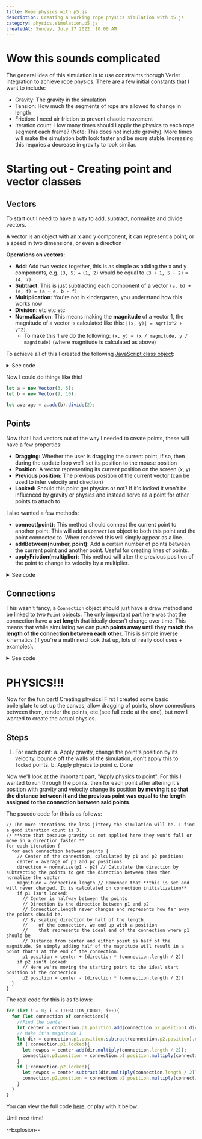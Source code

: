 ```yaml
---
title: Rope physics with p5.js
description: Creating a working rope physics simulation with p5.js
category: physics,simulation,p5.js
createdAt: Sunday, July 17 2022, 10:00 AM
---
```



# Wow this sounds complicated
The general idea of this simulation is to use constraints thorugh Verlet integration to achieve rope physics. There are a few initial constants that I want to include:

- Gravity: The gravity in the simulation
- Tension: How much the segments of rope are allowed to change in length
- Friction: I need air friction to prevent chaotic movement
- Iteration count: How many times should I apply the physics to each rope segment each frame? (Note: This does not include gravity). More times will make the simulation both look faster and be more stable. Increasing this requries a decrease in gravity to look similar.

# Starting out - Creating point and vector classes


## Vectors
To start out I need to have a way to add, subtract, normalize and divide vectors. 

<Callout>A vector is an object with an x and y component, it can represent a point, or a speed in two dimensions, or even a direction</Callout>

**Operations on vectors:**
- **Add**: Add two vectos together, this is as simple as adding the x and y components, e.g. `(3, 5)` + `(1, 2)` would be equal to `(3 + 1, 5 + 2)` = `(4, 7)`.
- **Subtract**: This is just subtracting each component of a vector `(a, b) + (e, f) = (a - e, b - f)`
- **Multiplication**: You're not in kindergarten, you understand how this works now
- **Division**: etc etc etc
- **Normalization**: This means making the **magnitude** of a vector 1, the magnitude of a vector is calculated like this: `|(x, y)| = sqrt(x^2 + y^2)`.
  - To make this 1 we do the following: `(x, y) = (x / magnitude, y / magnitude)` (where magnitude is calculated as above)

To achieve all of this I created the following [JavaScript class object](https://devdocs.io/javascript/classes):

<details>
  <summary>See code</summary>
  
  
```js
class Vector {
  constructor(x, y){
    Object.assign(this, {x, y});
  }
  // Clone this vector
  clone(){
    return new Vector(this.x, this.y);
  }
  // Distance to another vector
  distance(vector){
    vector = this._v(vector);
    return Math.sqrt((vector.x - this.x)**2 + (vector.y - this.y) **2);
  }
  // Add
  add(vector){
    vector = this._v(vector);
    const a = this.clone();
    a.x += vector.x;
    a.y += vector.y;
    return a;
  }
  // Subtract
  subtract(vector){
    vector = this._v(vector);
    const a = this.clone();
    a.x -= vector.x;
    a.y -= vector.y;
    return a;
  }
  // Multiply
  multiply(vector){
    vector = this._v(vector);
    const a = this.clone();
    a.x *= vector.x;
    a.y *= vector.y;
    return a;
  }
  // Divide by another vector
  divide(vector){
    vector = this._v(vector);
    const a = this.clone();
    a.x /= vector.x;
    a.y /= vector.y;
    return a;
  }
  // Make the magnitude 1
  normalize(){
    return new Vector(this.x / this.length, this.y / this.length);
  }
  // Magnitude of the vector (pythagorean theorum)
  get length(){
    return Math.sqrt(this.x**2 + this.y**2);
  }
  /*
  This method creates a vector based on something non-vector, so you could do this:
  let a = new Vector(0, 1);
  a.add(2);// Add 2 to both the x and y components
  a.divide(2); // Divide by 2
  */
  _v(vector){
    if (!(vector instanceof Vector)){
      if (typeof vector === "number"){
        return new Vector(vector, vector);
      }
      console.log(vector)
      throw new Error("Vector must be number or vector");
    } else if (vector.x && vector.y){
      return new Vector(vector.x, vector.y);
    }else {
      return vector;
    }
  }
}
```

  
</details>


Now I could do things like this!
```js
let a = new Vector(3, 5);
let b = new Vector(9, 10);

let average = a.add(b).divide(2);
```

## Points
Now that I had vectors out of the way I needed to create points, these will have a few properties:
- **Dragging:** Whether the user is dragging the current point, if so, then during the update loop we'll set its position to the mouse position
- **Position:** A vector representing its current position on the screen (x, y)
- **Previous position:** The previous position of the current vector (can be used to infer velocity and direction)
- **Locked:** Should this point get physics or not? If it's locked it won't be influenced by gravity or physics and instead serve as a point for other points to attach to.

I also wanted a few methods:
- **connect(point)**: This method should connect the current point to another point. This will add a `Connection` object to both this point and the point connected to. When rendered this will simply appear as a line.
- **addBetween(number, point)**: Add a certain number of points between the current point and another point. Useful for creating lines of points.
- **applyFriction(multiplier)**: This method will alter the previous position of the point to change its velocity by a multiplier. 

<details>
  <summary>See code</summary>
  
  ```js
  class Point {
    constructor({position, prevPosition, locked = false}){
      if (!prevPosition){prevPosition = position.clone()}
      Object.assign(this, {
        position, 
        prevPosition, 
        locked,
        dragging: false,
        connections: [],
      });
    }
    connect(point){
      this.connections = [...this.connections, new Connection(this, point)];
      connections = [...connections, ...this.connections.slice(-1)]
    }
    addBetween(p2, {count, ...opts}){
      let newpoints = [];
      let weight = 0;
      let inc = 1 / (count + 1);
      for (let i = 0; i < count; i++){
        weight += inc;
        let p = new Point({
          position: new Vector(mix(this.position.x, p2.position.x, weight), mix(this.position.y, p2.position.y, weight)),
          prevPosition: new Vector(mix(this.prevPosition.x, p2.prevPosition.x, weight), mix(this.prevPosition.y, p2.prevPosition.y, weight)),
          ...opts,
        })
        newpoints.push(p)
      }
      return newpoints;
    }
    get x(){return this.position.x}
    get y(){return this.position.y}
    get index(){return points.indexOf(this) < 0 ? null : points.indexOf(this)}
    applyFriction(friction){
      this.prevPosition = new Vector(
        mix(this.position.x, this.prevPosition.x, friction),
        mix(this.position.y, this.prevPosition.y, friction),
      )
    }
    draw(){
      if (this.dragging){
        strokeWeight(DRAG_DISTANCE);
        stroke("#fff2");
        point(this.x, this.y);
      }
      strokeWeight(POINT_SIZE);
      if (this.locked){
        stroke("#f55");
      } else {
        stroke("#fff");
      }
      point(this.x, this.y);
    }
  }
  ```
  
</details>


## Connections
This wasn't fancy, a `Connection` object should just have a draw method and be linked to two `Point` objects.
The only important part here was that the connection have a **set length** that ideally doesn't change over time. This means that while simulating we can **push points away until they match the length of the connection between each other.** This is simple inverse kinematics (if you're a math nerd look that up, lots of really cool uses + examples).

<details>
  <summary>See code</summary>
  
  ```js
  class Connection {
    // p1 and p2 should be instanceof Point
    constructor(p1, p2){
      Object.assign(this, {
        p1,
        p2,
        //Give is how stretchy it is (0-1).
        give: GIVE,
        // If give is 0 it acts like a steel bar.
        length: Math.sqrt((p2.x - p1.x)**2 + (p2.y - p1.y)**2),
      })
    }
    draw(){
      strokeWeight(LINE_WEIGHT);
      stroke("#999");
      line(this.p1.x, this.p1.y, this.p2.x, this.p2.y)
    }
  }
  ```
</details>

# PHYSICS!!!
Now for the fun part! Creating physics! First I created some basic boilerplate to set up the canvas, allow dragging of points, show connections between them, render the points, etc (see full code at the end), but now I wanted to create the actual physics.

## Steps
1. For each point:
  a. Apply gravity, change the point's position by its velocity, bounce off the walls of the simulation, don't apply this to `locked` points.
  b. Apply physics to point
  c. Done

Now we'll look at the important part, "Apply physics to point". For this I wanted to run through the points, then for each point after altering it's position with gravity and velocity change its position **by moving it so that the distance between it and the previous point was equal to the length assigned to the connection between said points**.

The psuedo code for this is as follows:
```
// The more iterations the less jittery the simulation will be. I find a good iteration count is 3. 
// **Note that because gravity is not applied here they won't fall or move in a direction faster.**
for each iteration {
  for each connection between points {
    // Center of the connection, calculated by p1 and p2 positions
    center = average of p1 and p2 positions
    direction = normalize(p1 - p2) // Calculate the direction by subtracting the points to get the direction between them then normalize the vector
    magnitude = connection.length // Remember that **this is set and will never changed. It is calculated on connection initialization**
    if p1 isn't locked:
      // Center is halfway between the points
      // Direction is the direction between p1 and p2
      // Connection.length never changes and represents how far away the points should be.
      // By scaling direction by half of the length
      //    of the connection, we end up with a position
      //    that represents the ideal end of the connection where p1 should be
      // Distance from center and either point is half of the magnitude. So simply adding half of the magnitude will result in a point that's at the end of the connection.
      p1 position = center + (direction * (connection.length / 2))
    if p2 isn't locked:
      // Here we're moving the starting point to the ideal start position of the connection
      p2 position = center - (direction * (connection.length / 2))
  }
}
```

The real code for this is as follows:
```js
for (let i = 0; i < ITERATION_COUNT; i++){
  for (let connection of connections){
    //Find the center
    let center = connection.p1.position.add(connection.p2.position).divide(2);
    // Make it's magnitude 1
    let dir = connection.p1.position.subtract(connection.p2.position).normalize();
    if (!connection.p1.locked){
      let newpos = center.add(dir.multiply(connection.length / 2));
      connection.p1.position = connection.p1.position.multiply(connection.give).add(newpos.multiply(1 - connection.give));
    }
    if (!connection.p2.locked){
      let newpos = center.subtract(dir.multiply(connection.length / 2));
      connection.p2.position = connection.p2.position.multiply(connection.give).add(newpos.multiply(1 - connection.give));
    }
  }
}
```

You can view the full code [here](https://editor.p5js.org/Intervill/sketches/dIiuAbIsQ), or play with it below:

<CodeEditor class="standout h-96" language="js" code="fetch('https://cdnjs.cloudflare.com/ajax/libs/p5.js/1.4.1/p5.min.js').then(r => r.text()).then(eval)__BREAK____BREAK__const GRAVITY = 1;__BREAK__const STEP = 0.5;__BREAK__const DOWN = 1;__BREAK__const POINT_SIZE = 10;__BREAK__const LINE_WEIGHT = 3;__BREAK__// Maximum distance to drag a point from __BREAK__const DRAG_DISTANCE = POINT_SIZE * 2;__BREAK__//Friction to apply after bouncing__BREAK__const BOUNCE_FRICTION = .5;__BREAK__// Between 0 and 1, 1 == Steel rods, 0 == no connections__BREAK__const GIVE = 0;__BREAK__// Multiply each point's velocity by this every frame.__BREAK__const AIR_FRICTION = .95;__BREAK__//Iterations to apply physics to points, more == less bounce and a stabler animation__BREAK__const ITERATION_COUNT = 3;__BREAK__class Vector {__BREAK__  constructor(x, y){__BREAK__    Object.assign(this, {x, y});__BREAK__  }__BREAK__  clone(){__BREAK__    return new Vector(this.x, this.y);__BREAK__  }__BREAK__  distance(vector){__BREAK__    vector = this._v(vector);__BREAK__    return Math.sqrt((vector.x - this.x)**2 + (vector.y - this.y) **2);__BREAK__  }__BREAK__  add(vector){__BREAK__    vector = this._v(vector);__BREAK__    const a = this.clone();__BREAK__    a.x += vector.x;__BREAK__    a.y += vector.y;__BREAK__    return a;__BREAK__  }__BREAK__  subtract(vector){__BREAK__    vector = this._v(vector);__BREAK__    const a = this.clone();__BREAK__    a.x -= vector.x;__BREAK__    a.y -= vector.y;__BREAK__    return a;__BREAK__  }__BREAK__  multiply(vector){__BREAK__    vector = this._v(vector);__BREAK__    const a = this.clone();__BREAK__    a.x *= vector.x;__BREAK__    a.y *= vector.y;__BREAK__    return a;__BREAK__  }__BREAK__  divide(vector){__BREAK__    vector = this._v(vector);__BREAK__    const a = this.clone();__BREAK__    a.x /= vector.x;__BREAK__    a.y /= vector.y;__BREAK__    return a;__BREAK__  }__BREAK__  normalize(){__BREAK__    return new Vector(this.x / this.length, this.y / this.length);__BREAK__  }__BREAK__  get length(){__BREAK__    return Math.sqrt(this.x**2 + this.y**2);__BREAK__  }__BREAK__  _v(vector){__BREAK__    if (!(vector instanceof Vector)){__BREAK__      if (typeof vector === 'number'){__BREAK__        return new Vector(vector, vector);__BREAK__      }__BREAK__      console.log(vector)__BREAK__      throw new Error('Vector must be number or vector');__BREAK__    } else if (vector.x && vector.y){__BREAK__      return new Vector(vector.x, vector.y);__BREAK__    }else {__BREAK__      return vector;__BREAK__    }__BREAK__  }__BREAK__}__BREAK____BREAK__class Point {__BREAK__  constructor({position, prevPosition, locked = false}){__BREAK__    if (!prevPosition){prevPosition = position.clone()}__BREAK__    Object.assign(this, {__BREAK__      position, __BREAK__      prevPosition, __BREAK__      locked,__BREAK__      dragging: false,__BREAK__      connections: [],__BREAK__    });__BREAK__  }__BREAK__  connect(point){__BREAK__    this.connections = [...this.connections, new Connection(this, point)];__BREAK__    connections = [...connections, ...this.connections.slice(-1)]__BREAK__  }__BREAK__  addBetween(p2, {count, ...opts}){__BREAK__    let newpoints = [];__BREAK__    let weight = 0;__BREAK__    let inc = 1 / (count + 1);__BREAK__    for (let i = 0; i < count; i++){__BREAK__      weight += inc;__BREAK__      let p = new Point({__BREAK__        position: new Vector(mix(this.position.x, p2.position.x, weight), mix(this.position.y, p2.position.y, weight)),__BREAK__        prevPosition: new Vector(mix(this.prevPosition.x, p2.prevPosition.x, weight), mix(this.prevPosition.y, p2.prevPosition.y, weight)),__BREAK__        ...opts,__BREAK__      })__BREAK__      newpoints.push(p)__BREAK__    }__BREAK__    return newpoints;__BREAK__  }__BREAK__  get x(){return this.position.x}__BREAK__  get y(){return this.position.y}__BREAK__  get index(){return points.indexOf(this) < 0 ? null : points.indexOf(this)}__BREAK__  applyFriction(friction){__BREAK__    this.prevPosition = new Vector(__BREAK__      mix(this.position.x, this.prevPosition.x, friction),__BREAK__      mix(this.position.y, this.prevPosition.y, friction),__BREAK__    )__BREAK__  }__BREAK__  draw(){__BREAK__    if (this.dragging){__BREAK__      strokeWeight(DRAG_DISTANCE);__BREAK__      stroke('#fff2');__BREAK__      point(this.x, this.y);__BREAK__    }__BREAK__    strokeWeight(POINT_SIZE);__BREAK__    if (this.locked){__BREAK__      stroke('#f55');__BREAK__    } else {__BREAK__      stroke('#fff');__BREAK__    }__BREAK__    point(this.x, this.y);__BREAK__  }__BREAK__}__BREAK____BREAK__class Connection {__BREAK__  // p1 and p2 should be instanceof Point__BREAK__  constructor(p1, p2){__BREAK__    Object.assign(this, {__BREAK__      p1,__BREAK__      p2,__BREAK__      //Give is how stretchy it is (0-1).__BREAK__      give: GIVE,__BREAK__      // If give is 0 it acts like a steel bar.__BREAK__      length: Math.sqrt((p2.x - p1.x)**2 + (p2.y - p1.y)**2),__BREAK__    })__BREAK__  }__BREAK__  draw(){__BREAK__    strokeWeight(LINE_WEIGHT);__BREAK__    stroke('#999');__BREAK__    line(this.p1.x, this.p1.y, this.p2.x, this.p2.y)__BREAK__  }__BREAK__}__BREAK____BREAK__let points = [];__BREAK__let connections = [];__BREAK____BREAK__function setup(){__BREAK__  createCanvas(400, 400);__BREAK__  pixelDensity(1);__BREAK__  points = [__BREAK__    new Point({__BREAK__      locked: true,__BREAK__      position: new Vector(0, height / 2),__BREAK__    }),__BREAK__    new Point({__BREAK__      position: new Vector(width, height / 2),__BREAK__      locked: true,__BREAK__    })__BREAK__  ]__BREAK__  points.splice(__BREAK__    1,__BREAK__    0,__BREAK__    ...points[0].addBetween(points[1], {__BREAK__      count: 10,__BREAK__      locked: false,__BREAK__    })__BREAK__  )__BREAK__  for (let i = 0; i < points.length - 1; i++){__BREAK__    points[i].connect(points[i+1]);__BREAK__  }__BREAK__  let a = new Point({__BREAK__    locked: true,__BREAK__    position: new Vector(width / 2, 50),__BREAK__  });__BREAK__  points.push(a)__BREAK__  let len = points.length;__BREAK__  points.splice(points.length - 1, 0, ...points[5].addBetween(a, {__BREAK__    count: 3,__BREAK__  }))__BREAK__  for (let i = len - 1; i < points.length - 1; i++){__BREAK__    points[i].connect(points[i+1])__BREAK__  }__BREAK__  points[len - 1].connect(points[5])__BREAK__}__BREAK____BREAK__function draw(){__BREAK__  simulate()__BREAK__  background('#335')__BREAK__  strokeWeight(0)__BREAK__  let t = 'Click to add points, drag points on top of one another to join';__BREAK__  fill('white')__BREAK__  textAlign('center')__BREAK__  text(t, width / 2, height - 20)__BREAK__  connections.forEach(c => c.draw())__BREAK__  points.forEach(p => p.draw())__BREAK__}__BREAK____BREAK__function simulate(){__BREAK__  for (let point of points){__BREAK__    if (point.dragging){__BREAK__      point.prevPosition.x = mouseX;__BREAK__      point.prevPosition.y = mouseY;__BREAK__      point.position.x = mouseX;__BREAK__      point.position.y = mouseY;__BREAK__    }__BREAK__    if (!point.locked){__BREAK__      point.applyFriction(AIR_FRICTION);__BREAK__      let before = point.position.clone();__BREAK__      // Continue moving as before__BREAK__      const vel = point.position.subtract(point.prevPosition);__BREAK__      __BREAK__      point.position = point.position.add(vel);__BREAK__      // Gravity__BREAK__      point.position = point.position.add(new Vector(0, getGravity()));__BREAK__      // Reassign prevPos__BREAK__      point.prevPosition = before;__BREAK__      __BREAK__      // Bouncing:__BREAK__      const vx = vel.x;__BREAK__      const vy = vel.y;__BREAK__      if (point.position.x > width){__BREAK__        point.position.x = width;__BREAK__        point.prevPosition.x = point.position.x + vx;__BREAK__        point.applyFriction(BOUNCE_FRICTION)__BREAK__      }__BREAK__      if (point.position.x < 0){__BREAK__        point.position.x = 0;__BREAK__        point.prevPosition.x = point.position.x + vx;__BREAK__        point.applyFriction(BOUNCE_FRICTION)__BREAK__      }__BREAK__      if (point.position.y > height){__BREAK__        point.position.y = height;__BREAK__        point.prevPosition.y = point.position.y + vy;__BREAK__        point.applyFriction(BOUNCE_FRICTION)__BREAK__      }__BREAK__      if (point.position.y < 0){__BREAK__        point.position.y = 0;__BREAK__        point.prevPosition.y = point.position.y + vy;__BREAK__        point.applyFriction(BOUNCE_FRICTION)__BREAK__      }__BREAK__    }__BREAK__  }__BREAK__  for (let i = 0; i < ITERATION_COUNT; i++){__BREAK__    for (let connection of connections){__BREAK__      //Find the center__BREAK__      let center = connection.p1.position.add(connection.p2.position).divide(2);__BREAK__      // Make it's magnitude 1__BREAK__      let dir = connection.p1.position.subtract(connection.p2.position).normalize();__BREAK__      if (!connection.p1.locked){__BREAK__        let newpos = center.add(dir.multiply(connection.length / 2));__BREAK__        connection.p1.position = connection.p1.position.multiply(connection.give).add(newpos.multiply(1 - connection.give));__BREAK__      }__BREAK__      if (!connection.p2.locked){__BREAK__        let newpos = center.subtract(dir.multiply(connection.length / 2));__BREAK__        connection.p2.position = connection.p2.position.multiply(connection.give).add(newpos.multiply(1 - connection.give));__BREAK__      }__BREAK__    }__BREAK__  }__BREAK__}__BREAK____BREAK__function mouseReleased(){__BREAK__  if (points.find(i => i.dragging)){__BREAK__    let dragging = points.find(i => i.dragging)__BREAK__    let closest = points.filter(i => i !== dragging).sort((a, b) => a.position.distance(dragging.position) - b.position.distance(dragging.position))[0];__BREAK__    if (closest.position.distance(dragging.position) < 3){__BREAK__      dragging.connect(closest)__BREAK__    }__BREAK__  }__BREAK__  points.forEach(i => {__BREAK__    if (i.dragging){__BREAK__      i.dragging = false;__BREAK__    }__BREAK__  })__BREAK__}__BREAK____BREAK__function mousePressed(){__BREAK__  points.forEach(i => {__BREAK__    if (i.dragging){__BREAK__      i.dragging = false;__BREAK__    }__BREAK__  })__BREAK__  __BREAK__  let closest = points.sort((a, b) => a.position.distance(new Vector(mouseX, mouseY)) - b.position.distance(new Vector(mouseX, mouseY)))[0];__BREAK__  if (closest.position.distance(new Vector(mouseX, mouseY)) >= DRAG_DISTANCE){__BREAK__    let b = new Point({position: new Vector(mouseX, mouseY)});__BREAK__    points.push(b)__BREAK__    closest.connect(b);__BREAK__  }__BREAK__  closest.dragging = true;__BREAK__  return false;__BREAK__}__BREAK____BREAK__function getGravity(){__BREAK__  return GRAVITY * STEP * STEP * DOWN;__BREAK__}__BREAK____BREAK__function mix(num1, num2, amt){__BREAK__  return num2 * amt + num1 * (1 - amt);__BREAK__}">
</CodeEditor>

Until next time!

--Explosion--
